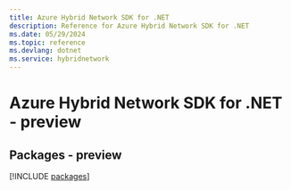 ```yaml
---
title: Azure Hybrid Network SDK for .NET
description: Reference for Azure Hybrid Network SDK for .NET
ms.date: 05/29/2024
ms.topic: reference
ms.devlang: dotnet
ms.service: hybridnetwork
---
```

# Azure Hybrid Network SDK for .NET - preview
## Packages - preview
[!INCLUDE [packages](hybrid-network-index.md)]